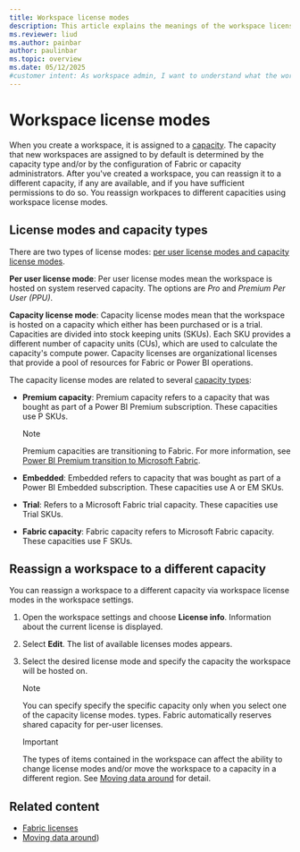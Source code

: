 ```yaml
---
title: Workspace license modes
description: This article explains the meanings of the workspace license modes, and the implications they have for data residency requirements.
ms.reviewer: liud
ms.author: painbar
author: paulinbar
ms.topic: overview
ms.date: 05/12/2025
#customer intent: As workspace admin, I want to understand what the workspace license mode options are and when impact they have on data residency, the items that can be in the workspace, etc.
---
```

# Workspace license modes

When you create a workspace, it is assigned to a [capacity](../enterprise/licenses.md#capacity). The capacity that new workspaces are assigned to by default is determined by the capacity type and/or by the configuration of Fabric or capacity administrators. After you've created a workspace, you can reassign it to a different capacity, if any are available, and if you have sufficient permissions to do so. You reassign workpaces to different capacities using workspace license modes.

## License modes and capacity types

There are two types of license modes: [per user license modes and capacity license modes](/power-bi/enterprise/service-admin-licensing-organization#fabric-licenses).

**Per user license mode**: Per user license modes mean the workspace is hosted on system reserved capacity. The options are *Pro* and *Premium Per User (PPU)*.

**Capacity license mode**: Capacity license modes mean that the workspace is hosted on a capacity which either has been purchased or is a trial. Capacities are divided into stock keeping units (SKUs). Each SKU provides a different number of capacity units (CUs), which are used to calculate the capacity's compute power. Capacity licenses are organizational licenses that provide a pool of resources for Fabric or Power BI operations.

The capacity license modes are related to several [capacity types](../admin/capacity-settings.md?tabs=power-bi-premium#view-your-capacity):

* **Premium capacity**: Premium capacity refers to a capacity that was bought as part of a Power BI Premium subscription. These capacities use P SKUs.

    > [!NOTE]
    > Premium capacities are transitioning to Fabric. For more information, see [Power BI Premium transition to Microsoft Fabric](/power-bi/enterprise/service-premium-faq#power-bi-premium-transition-to-microsoft-fabric).

* **Embedded**: Embedded refers to capacity that was bought as part of a Power BI Embedded subscription. These capacities use A or EM SKUs.

* **Trial**: Refers to a Microsoft Fabric trial capacity. These capacities use Trial SKUs.

* **Fabric capacity**: Fabric capacity refers to  Microsoft Fabric capacity. These capacities use F SKUs.

## Reassign a workspace to a different capacity

You can reassign a workspace to a different capacity via workspace license modes in the workspace settings.

1. Open the workspace settings and choose **License info**. Information about the current license is displayed.

1. Select **Edit**. The list of available licenses modes appears.

1. Select the desired license mode and specify the capacity the workspace will be hosted on.

    > [!NOTE]
    > You can specify specify the specific capacity only when you select one of the capacity license modes. types. Fabric automatically reserves shared capacity for per-user licenses.

    > [!IMPORTANT]
    > The types of items contained in the workspace can affect the ability to change license modes and/or move the workspace to a capacity in a different region. See [Moving data around](../admin/portal-workspaces.md#moving-data-around) for detail.

## Related content

* [Fabric licenses](/power-bi/enterprise/service-admin-licensing-organization#fabric-licenses)
* [Moving data around](../admin/portal-workspaces.md#moving-data-around))